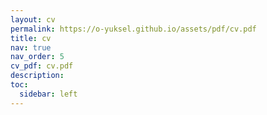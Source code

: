 ```yaml
---
layout: cv
permalink: https://o-yuksel.github.io/assets/pdf/cv.pdf
title: cv
nav: true
nav_order: 5
cv_pdf: cv.pdf
description:
toc:
  sidebar: left
---
```

